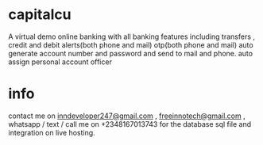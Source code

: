 # capitalcu
A virtual demo online banking with all banking features including transfers , credit and debit alerts(both phone and mail) otp(both phone and mail) auto generate account number and password and send to mail and phone. auto assign personal account officer
# info
contact me on inndeveloper247@gmail.com , freeinnotech@gmail.com , whatsapp / text / call me on +2348167013743 for the database sql file and integration on live hosting.
